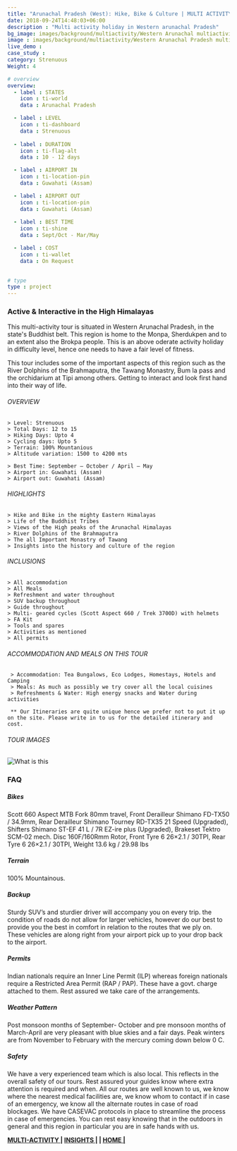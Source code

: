 ```yaml
---
title: "Arunachal Pradesh (West): Hike, Bike & Culture | MULTI ACTIVITY TOUR"
date: 2018-09-24T14:48:03+06:00
description : "Multi activity holiday in Western arunachal Pradesh"
bg_image: images/background/multiactivity/Western Arunachal multiactivity tour main.jpg
image : images/background/multiactivity/Western Arunachal Pradesh multiactivity tour.jpg
live_demo : 
case_study : 
category: Strenuous
Weight: 4

# overview
overview:
  - label : STATES
    icon : ti-world
    data : Arunachal Pradesh

  - label : LEVEL
    icon : ti-dashboard
    data : Strenuous
   
  - label : DURATION
    icon : ti-flag-alt
    data : 10 - 12 days

  - label : AIRPORT IN
    icon : ti-location-pin
    data : Guwahati (Assam)

  - label : AIRPORT OUT
    icon : ti-location-pin
    data : Guwahati (Assam)
    
  - label : BEST TIME
    icon : ti-shine
    data : Sept/Oct - Mar/May

  - label : COST
    icon : ti-wallet
    data : On Request
    

# type
type : project
---
```


### Active & Interactive in the High Himalayas

This multi-activity tour is situated in Western Arunachal Pradesh, in the state's Buddhist belt. This region is home to the Monpa, Sherdukpen and to an extent also the Brokpa people. This is an above oderate activity holiday in difficulty level, hence one needs to have a fair level of fitness. 

This tour includes some of the important aspects of this region such as the River Dolphins of the Brahmaputra, the Tawang Monastry, Bum la pass and the orchidarium at Tipi among others. Getting to interact and look first hand into their way of life.



###### OVERVIEW
```
> Level: Strenuous
> Total Days: 12 to 15
> Hiking Days: Upto 4
> Cycling days: Upto 5
> Terrain: 100% Mountanious
> Altitude variation: 1500 to 4200 mts

> Best Time: September – October / April – May
> Airport in: Guwahati (Assam)
> Airport out: Guwahati (Assam)
```


###### HIGHLIGHTS
```
> Hike and Bike in the mighty Eastern Himalayas
> Life of the Buddhist Tribes
> Views of the High peaks of the Arunachal Himalayas
> River Dolphins of the Brahmaputra
> The all Important Monastry of Tawang
> Insights into the history and culture of the region
```

###### INCLUSIONS
```
> All accommodation
> All Meals
> Refreshment and water throughout
> SUV backup throughout
> Guide throughout
> Multi- geared cycles (Scott Aspect 660 / Trek 3700D) with helmets
> FA Kit
> Tools and spares
> Activities as mentioned
> All permits
```

###### ACCOMMODATION AND MEALS ON THIS TOUR

```
 > Accommodation: Tea Bungalows, Eco Lodges, Homestays, Hotels and Camping
 > Meals: As much as possibly we try cover all the local cuisines
 > Refreshments & Water: High energy snacks and Water during activities 
```  

``` ** Our Itineraries are quite unique hence we prefer not to put it up on the site. Please write in to us for the detailed itinerary and cost.```

###### TOUR IMAGES

![What is this](/images/background/multiactivity/Westernarunachalmultiactivitygallery.jpg)

### FAQ

##### Bikes

Scott 660 Aspect MTB
Fork 80mm travel, Front Derailleur Shimano FD-TX50 / 34.9mm, Rear Derailleur Shimano Tourney RD-TX35 21 Speed (Upgraded), Shifters Shimano ST-EF 41 L / 7R EZ-ire plus (Upgraded), Brakeset Tektro SCM-02 mech. Disc 160F/160Rmm Rotor, Front Tyre 6 26×2.1 / 30TPI, Rear Tyre 6 26×2.1 / 30TPI, Weight 13.6 kg / 29.98 lbs

##### Terrain 

100% Mountainous. 

##### Backup
Sturdy SUV’s and sturdier driver will accompany you on every trip. the condition of roads do not allow for larger vehicles, however do our best to provide you the best in comfort in relation to the routes that we ply on. These vehicles are along right from your airport pick up to your drop back to the airport.

##### Permits
Indian nationals require an Inner Line Permit (ILP) whereas foreign nationals require a Restricted Area Permit (RAP / PAP). These have a govt. charge attached to them. Rest assured we take care of the arrangements.

##### Weather Pattern
Post monsoon months of September- October and pre monsoon months of March-April are very pleasant with blue skies and a fair days. Peak winters are from November to February with the mercury coming down below 0 C.

##### Safety 
We have a very experienced team which is also local. This reflects in the overall safety of our tours. Rest assured your guides know where extra attention is required and when. All our routes are well known to us, we know where the nearest medical facilities are, we know whom to contact if in case of an emergency, we know all the alternate routes in case of road blockages. We have CASEVAC protocols in place to streamline the process in case of emergencies. You can rest easy knowing that in the outdoors in general and this region in particular you are in safe hands with us.

**[MULTI-ACTIVITY  ](https://www.northbynortheast.in/multiactivity/)       |  [INSIGHTS |](https://www.northbynortheast.in/insights/) |  [HOME |](https://www.northbynortheast.in/)**